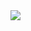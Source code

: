 <img align="left" src="https://github-readme-stats.vercel.app/api/top-langs/?username=Hoi15A&layout=compact&bg_color=30,e96443,904e95&title_color=fff&text_color=fff" />
